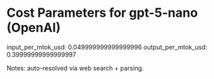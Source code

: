 # Cost Parameters for gpt-5-nano (OpenAI)

input_per_mtok_usd: 0.049999999999999996
output_per_mtok_usd: 0.39999999999999997

Notes: auto-resolved via web search + parsing.
